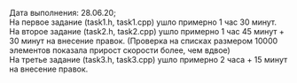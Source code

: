 Дата выполнения: 28.06.20;  
На первое задание (task1.h, task1.cpp) ушло примерно 1 час 30 минут.  
На второе задание (task2.h, task2.cpp) ушло примерно 1 час 45 минут + 30 минут на внесение правок. (Проверка на списках размером 10000 элементов показала прирост скорости более, чем вдвое)  
На третье задание (task3.h, task3.cpp) ушло примерно 2 часа + 15 минут на внесение правок.  

